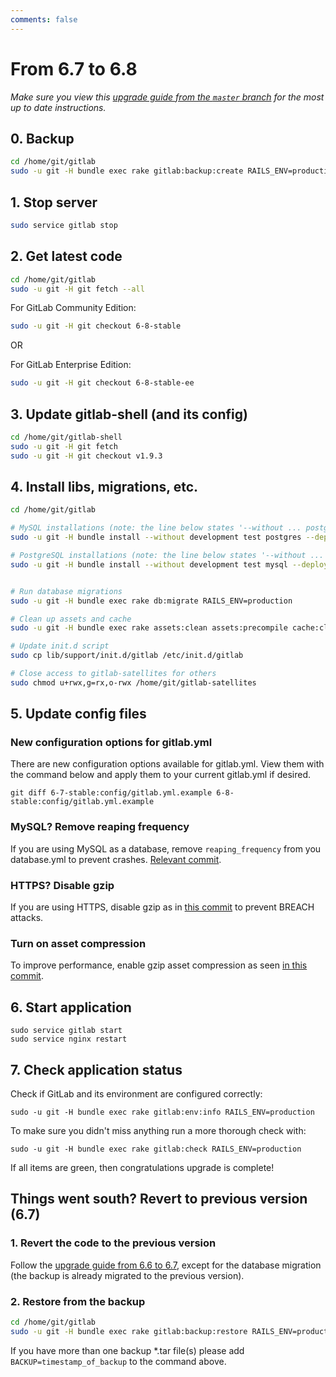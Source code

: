 ```yaml
---
comments: false
---
```


# From 6.7 to 6.8
*Make sure you view this [upgrade guide from the `master` branch](https://gitlab.com/gitlab-org/gitlab-ce/tree/master/doc/update/6.7-to-6.8.md) for the most up to date instructions.*

## 0. Backup

```bash
cd /home/git/gitlab
sudo -u git -H bundle exec rake gitlab:backup:create RAILS_ENV=production
```

## 1. Stop server

```bash
sudo service gitlab stop
```

## 2. Get latest code

```bash
cd /home/git/gitlab
sudo -u git -H git fetch --all
```

For GitLab Community Edition:

```bash
sudo -u git -H git checkout 6-8-stable
```

OR

For GitLab Enterprise Edition:

```bash
sudo -u git -H git checkout 6-8-stable-ee
```

## 3. Update gitlab-shell (and its config)

```bash
cd /home/git/gitlab-shell
sudo -u git -H git fetch
sudo -u git -H git checkout v1.9.3
```

## 4. Install libs, migrations, etc.

```bash
cd /home/git/gitlab

# MySQL installations (note: the line below states '--without ... postgres')
sudo -u git -H bundle install --without development test postgres --deployment

# PostgreSQL installations (note: the line below states '--without ... mysql')
sudo -u git -H bundle install --without development test mysql --deployment


# Run database migrations
sudo -u git -H bundle exec rake db:migrate RAILS_ENV=production

# Clean up assets and cache
sudo -u git -H bundle exec rake assets:clean assets:precompile cache:clear RAILS_ENV=production

# Update init.d script
sudo cp lib/support/init.d/gitlab /etc/init.d/gitlab

# Close access to gitlab-satellites for others
sudo chmod u+rwx,g=rx,o-rwx /home/git/gitlab-satellites
```

## 5. Update config files

### New configuration options for gitlab.yml

There are new configuration options available for gitlab.yml. View them with the command below and apply them to your current gitlab.yml if desired.

```
git diff 6-7-stable:config/gitlab.yml.example 6-8-stable:config/gitlab.yml.example
```

### MySQL? Remove reaping frequency

If you are using MySQL as a database, remove `reaping_frequency` from you database.yml to prevent crashes. [Relevant commit](https://gitlab.com/gitlab-org/gitlab-ce/commit/5163a8fcb9cfd63435560fda00173b76df2ccc93).

### HTTPS? Disable gzip

If you are using HTTPS, disable gzip as in [this commit](https://gitlab.com/gitlab-org/gitlab-ce/commit/563fec734912d81cd7caea6fa8ec2b397fb72a9b) to prevent BREACH attacks.

### Turn on asset compression

To improve performance, enable gzip asset compression as seen [in this commit](https://gitlab.com/gitlab-org/gitlab-ce/commit/8af94ed75505f0253823b9b2d44320fecea5b5fb).

## 6. Start application

    sudo service gitlab start
    sudo service nginx restart

## 7. Check application status

Check if GitLab and its environment are configured correctly:

    sudo -u git -H bundle exec rake gitlab:env:info RAILS_ENV=production

To make sure you didn't miss anything run a more thorough check with:

    sudo -u git -H bundle exec rake gitlab:check RAILS_ENV=production

If all items are green, then congratulations upgrade is complete!

## Things went south? Revert to previous version (6.7)

### 1. Revert the code to the previous version

Follow the [upgrade guide from 6.6 to 6.7](6.6-to-6.7.md), except for the database migration (the backup is already migrated to the previous version).

### 2. Restore from the backup

```bash
cd /home/git/gitlab
sudo -u git -H bundle exec rake gitlab:backup:restore RAILS_ENV=production
```
If you have more than one backup *.tar file(s) please add `BACKUP=timestamp_of_backup` to the command above.
